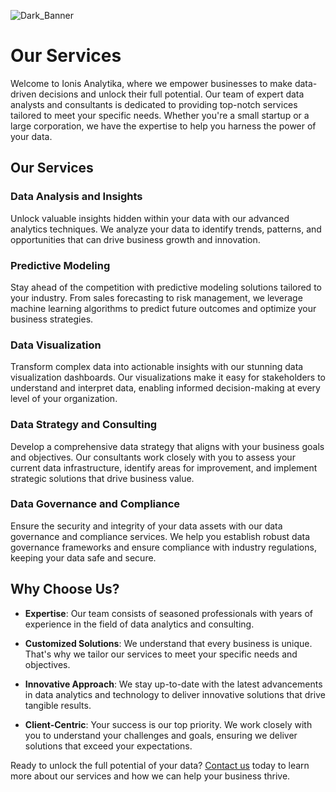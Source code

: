 ![Dark_Banner](https://github.com/Ionis-Analytika/.github/assets/49552078/7e2a79f5-58d9-493c-83f8-8ac0d38bc1af)

# Our Services

Welcome to Ionis Analytika, where we empower businesses to make data-driven decisions and unlock their full potential. Our team of expert data analysts and consultants is dedicated to providing top-notch services tailored to meet your specific needs. Whether you're a small startup or a large corporation, we have the expertise to help you harness the power of your data.

## Our Services

### Data Analysis and Insights
Unlock valuable insights hidden within your data with our advanced analytics techniques. We analyze your data to identify trends, patterns, and opportunities that can drive business growth and innovation.

### Predictive Modeling
Stay ahead of the competition with predictive modeling solutions tailored to your industry. From sales forecasting to risk management, we leverage machine learning algorithms to predict future outcomes and optimize your business strategies.

### Data Visualization
Transform complex data into actionable insights with our stunning data visualization dashboards. Our visualizations make it easy for stakeholders to understand and interpret data, enabling informed decision-making at every level of your organization.

### Data Strategy and Consulting
Develop a comprehensive data strategy that aligns with your business goals and objectives. Our consultants work closely with you to assess your current data infrastructure, identify areas for improvement, and implement strategic solutions that drive business value.

### Data Governance and Compliance
Ensure the security and integrity of your data assets with our data governance and compliance services. We help you establish robust data governance frameworks and ensure compliance with industry regulations, keeping your data safe and secure.

## Why Choose Us?

- **Expertise**: Our team consists of seasoned professionals with years of experience in the field of data analytics and consulting.
  
- **Customized Solutions**: We understand that every business is unique. That's why we tailor our services to meet your specific needs and objectives.

- **Innovative Approach**: We stay up-to-date with the latest advancements in data analytics and technology to deliver innovative solutions that drive tangible results.

- **Client-Centric**: Your success is our top priority. We work closely with you to understand your challenges and goals, ensuring we deliver solutions that exceed your expectations.

Ready to unlock the full potential of your data? [Contact us](mailto:jeffrey.jose@ionisanalytika.com) today to learn more about our services and how we can help your business thrive.
